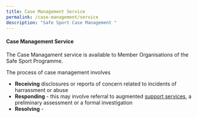 ```yaml
---
title: Case Management Service
permalink: /case-management/service
description: "Safe Sport Case Management "
---
```

#### Case Management Service

The Case Managament service is available to Member Organisations of the Safe Sport Programme.

The process of case management involves
* **Receiving**  disclosures or reports of concern related to incidents of harrassment or abuse
* **Responding** - this may involve referral to augmented [support services](/case-management/support-network), a preliminary assessment or a formal investigation  
* **Resolving** - 